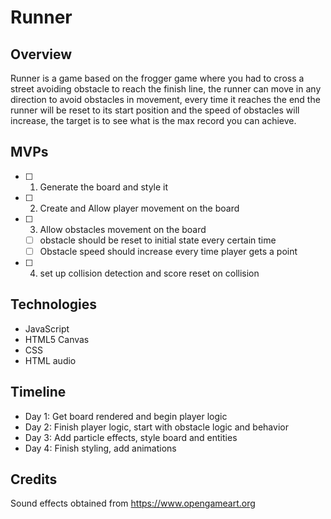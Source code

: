 # Runner

## Overview
Runner is a game based on the frogger game where you had to cross a street avoiding obstacle to reach the finish line, 
the runner can move in any direction to avoid obstacles in movement, every time it reaches the end the runner will be 
reset to its start position and the speed of obstacles will increase, the target is to see what is the max record you can achieve.
## MVPs
- [ ] 1. Generate the board and style it
- [ ] 2. Create and Allow player movement on the board
- [ ] 3. Allow obstacles movement on the board
   - [ ] obstacle should be reset to initial state every certain time
   - [ ] Obstacle speed should increase every time player gets a point
- [ ] 4. set up collision detection and score reset on collision

## Technologies
* JavaScript
* HTML5 Canvas
* CSS
* HTML audio

## Timeline
 * Day 1: Get board rendered and begin player logic
 * Day 2: Finish player logic, start with obstacle logic and behavior
 * Day 3: Add particle effects, style board and entities
 * Day 4: Finish styling, add animations

## Credits
Sound effects obtained from https://www.opengameart.org
